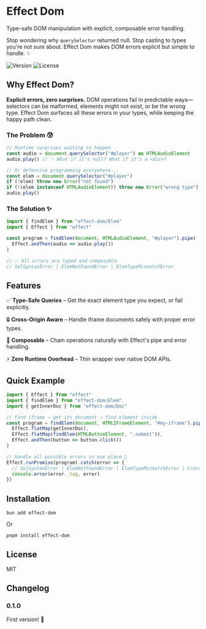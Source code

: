 # Effect Dom

Type-safe DOM manipulation with explicit, composable error handling.

Stop wondering why `querySelector` returned null. Stop casting to types you're not sure about. Effect Dom makes DOM errors explicit but simple to handle. ✨

![Version](https://img.shields.io/npm/v/%40lialh4%2Feffect-dom?style=for-the-badge)
![License](https://img.shields.io/npm/l/%40lialh4%2Feffect-dom?style=for-the-badge)


## Why Effect Dom?

**Explicit errors, zero surprises.** DOM operations fail in predictable ways—selectors can be malformed, elements might not exist, or be the wrong type. Effect Dom surfaces all these errors in your types, while keeping the happy path clean.

### The Problem 😰

```typescript
// Runtime surprises waiting to happen
const audio = document.querySelector("#player") as HTMLAudioElement
audio.play() // 💥 What if it's null? What if it's a <div>?

// Or defensive programming everywhere...
const elem = document.querySelector("#player")
if (!elem) throw new Error("not found")
if (!(elem instanceof HTMLAudioElement)) throw new Error("wrong type")
audio.play()
```

### The Solution ✨

```typescript
import { findElem } from "effect-dom/Elem"
import { Effect } from "effect"

const program = findElem(document, HTMLAudioElement, "#player").pipe(
  Effect.andThen(audio => audio.play())
)

// ✅ All errors are typed and composable
// SelSyntaxError | ElemNotFoundError | ElemTypeMismatchError
```

## Features

✅ **Type-Safe Queries** – Get the exact element type you expect, or fail explicitly.

🔒 **Cross-Origin Aware** – Handle iframe documents safely with proper error types.

🔗 **Composable** – Chain operations naturally with Effect's pipe and error handling.

⚡ **Zero Runtime Overhead** – Thin wrapper over native DOM APIs.

## Quick Example

```typescript
import { Effect } from "effect"
import { findElem } from "effect-dom/Elem"
import { getInnerDoc } from "effect-dom/Doc"

// Find iframe → get its document → find element inside
const program = findElem(document, HTMLIFrameElement, "#my-iframe").pipe(
  Effect.flatMap(getInnerDoc),
  Effect.flatMap(findElem(HTMLButtonElement, ".submit")),
  Effect.andThen(button => button.click())
)

// Handle all possible errors in one place 🎯
Effect.runPromise(program).catch(error => {
  // SelSyntaxError | ElemNotFoundError | ElemTypeMismatchError | CrossOriginError
  console.error(error._tag, error)
})
```

## Installation

```shell
bun add effect-dom
```

Or

```shell
pnpm install effect-dom
```

## License

MIT

## Changelog

### 0.1.0

First version! :tada: